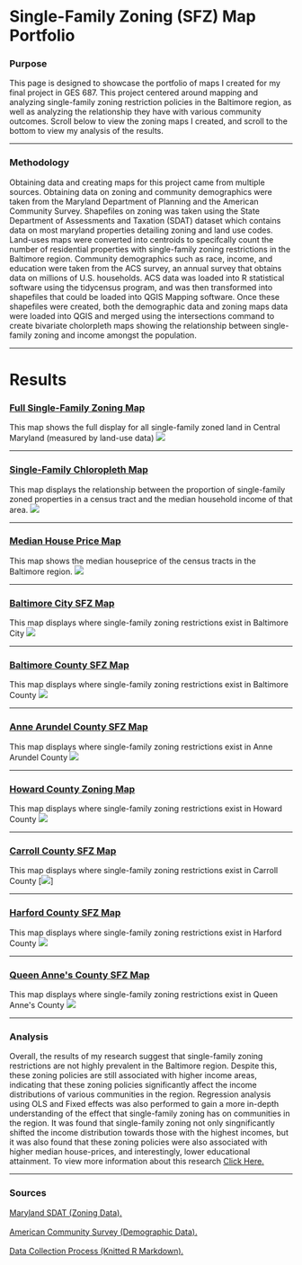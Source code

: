 
# Single-Family Zoning (SFZ) Map Portfolio 

### Purpose
This page is designed to showcase the portfolio of maps I created for my final project in GES 687. This project centered around mapping and analyzing single-family zoning restriction policies in the Baltimore region, as well as analyzing the relationship they have with various community outcomes. Scroll below to view the zoning maps I created, and scroll to the bottom to view my analysis of the results.

---

### Methodology

Obtaining data and creating maps for this project came from multiple sources. Obtaining data on zoning and community demographics were taken from the Maryland Department of Planning and the American Community Survey. Shapefiles on zoning was taken using the State Department of Assessments and Taxation (SDAT) dataset which contains data on most maryland properties detailing zoning and land use codes. Land-uses maps were converted into centroids to specifcally count the number of residential properties with single-family zoning restrictions in the Baltimore region. Community demographics such as race, income, and education were taken from the ACS survey, an annual survey that obtains data on millions of U.S. households. ACS data was loaded into R statistical software using the tidycensus program, and was then transformed into shapefiles that could be loaded into QGIS Mapping software. Once these shapefiles were created, both the demographic data and zoning maps data were loaded into QGIS and merged using the intersections command to create bivariate cholorpleth maps showing the relationship between single-family zoning and income amongst the population. 

---

# Results


### [Full Single-Family Zoning Map](/project_probation/index)
This map shows the full display for all single-family zoned land in Central Maryland (measured by land-use data) 
<img src="images/Full Single-Family Zoning Map BMSA.png?raw=true"/>

---
### [Single-Family Chloropleth Map](/project_probation/index)
This map displays the relationship between the proportion of single-family zoned properties in a census tract and the median household income of that area.
<img src="images/Chloroplethmap.png"/>

---
### [Median House Price Map](/project_probation/index)
This map shows the median houseprice of the census tracts in the Baltimore region. 
<img src="images/housepricemap.png"/>

---
### [Baltimore City SFZ Map](/project_probation/index)
This map displays where single-family zoning restrictions exist in Baltimore City 
<img src="images/Baltcitymap.png?raw=true"/>

---
### [Baltimore County SFZ Map](/project_probation/index)
This map displays where single-family zoning restrictions exist in Baltimore County
<img src="images/Baltimorecountymap (2).png?raw=true"/>

---

### [Anne Arundel County SFZ Map](/project_probation/index)
This map displays where single-family zoning restrictions exist in Anne Arundel County
<img src="images/Arundelmap.png?raw=true"/>

---
### [Howard County Zoning Map](/project_pnw/index)
This map displays where single-family zoning restrictions exist in Howard County
<img src="images/Howardmap (2).png?raw=true"/>

---
### [Carroll County SFZ Map](/project_probation/index)
This map displays where single-family zoning restrictions exist in Carroll County
[<img src="images/Carrollmap.png?raw=true"/>]

---
### [Harford County SFZ Map](/project_probation/index)
This map displays where single-family zoning restrictions exist in Harford County
<img src="images/Harfordmap.png?raw=true"/>

---
### [Queen Anne's County SFZ Map](/project_probation/index)
This map displays where single-family zoning restrictions exist in Queen Anne's County
<img src="images/Queenannemap.png?raw=true"/>

---

### Analysis

Overall, the results of my research suggest that single-family zoning restrictions are not highly prevalent in the Baltimore region. Despite this, these zoning policies are still associated with higher income areas, indicating that these zoning policies significantly affect the income distributions of various communities in the region. Regression analysis using OLS and Fixed effects was also performed to gain a more in-depth understanding of the effect that single-family zoning has on communities in the region. It was found that single-family zoning not only singnificantly shifted the income distribution towards those with the highest incomes, but it was also found that these zoning policies were also associated with higher median house-prices, and interestingly, lower educational attainment. To view more information about this research 
<a href="https://github.com/jjustin1/jjustin1capstonepaper/blob/main/JustinJohnsonCapstoneGithub.pdf" target="_blank">Click Here.</a>


---

### Sources

<a href="https://planning.maryland.gov/Pages/OurProducts/DownloadFiles.aspx" target="_blank">Maryland SDAT (Zoning Data).</a>
<br><br/>
<a href="https://www.socialexplorer.com/data/ACS2019_5yr/metadata/?ds=ACS19_5yr" target="_blank">American Community Survey (Demographic Data).</a>
<br><br/>
<a href="https://github.com/jjustin1/GESFinalProject.io/blob/master/GESFinalprojectRmarkdown.pdf" target="_blank">Data Collection Process (Knitted R Markdown).</a>

